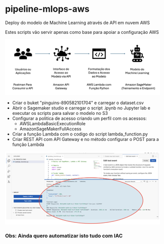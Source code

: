 # pipeline-mlops-aws
Deploy  do  modelo  de  Machine  Learning através de API em nuvem AWS

Estes scripts vão servir apenas como base para apoiar a configuração AWS

![Solução](/images/overview.png)


- Criar o buket "pinguins-890582101704" e carregar o dataset.csv
- Abrir o Sagemaker studio e carregar o script .ipynb no Jupyter lab e executar os scripts para salvar o modelo no S3
- Configurar a politica de acesso criando um perfil com os acessos:
    - AWSLambdaBasicExecutionRole
    - AmazonSageMakerFullAccess
- Criar a função Lambda com o codigo do script lambda_function.py
- Criar REST API com API Gateway e no método configurar o POST para a função Lambda

![Teste Lambda](/images/teste_lambda%20.png)

### Obs: Ainda quero automatizar isto tudo com IAC 
